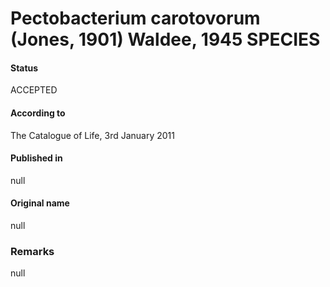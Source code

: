 # Pectobacterium carotovorum (Jones, 1901) Waldee, 1945 SPECIES

#### Status
ACCEPTED

#### According to
The Catalogue of Life, 3rd January 2011

#### Published in
null

#### Original name
null

### Remarks
null